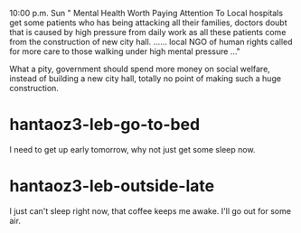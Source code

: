 10:00 p.m. Sun
" Mental Health Worth Paying Attention To
  Local hospitals get some patients who has being attacking all their families,
  doctors doubt that is caused by high pressure from daily work as all these patients
  come from the construction of new city hall.
  ......
  local NGO of human rights called for more care to those walking under high mental pressure
  ..."

  What a pity, government should spend more money on social welfare, instead of
  building a new city hall, totally no point of making such a huge construction.

# hantaoz3-leb-go-to-bed
I need to get up early tomorrow, why not just get some sleep now.

# hantaoz3-leb-outside-late
I just can't sleep right now, that coffee keeps me awake. I'll go out for some air.
